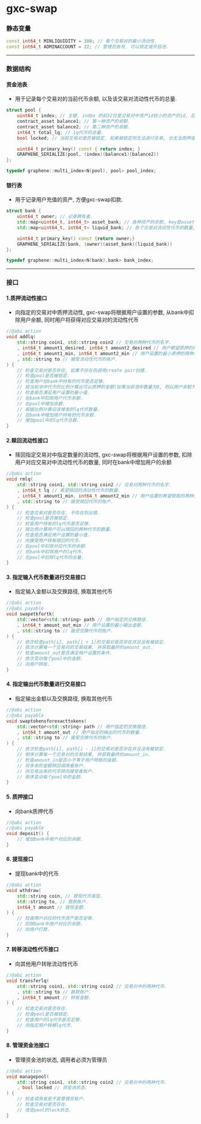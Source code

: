 # gxc-swap

### 静态变量

```c++
const int64_t MINLIQUIDITY = 100; // 每个交易对的最小流动性.
const int64_t ADMINACCOUNT = 22; // 管理员账号, 可以锁定或开启池.
```
---
### 数据结构
#### 资金池表
- 用于记录每个交易对的当前代币余额, 以及该交易对流动性代币的总量.
```c++
struct pool {
    uint64_t index; // 主键, index 的前32位是交易对中资产id较小的资产的id, 后32位是id较大的资产的id.
    contract_asset balance1; // 第一种资产的余额.
    contract_asset balance2; // 第二种资产的余额.
    int64_t total_lq; // lq代币的总量.
    bool locked; // 当前交易对是否被锁定, 如果被锁定则无法进行交易, 也无法质押或赎回流动性.

    uint64_t primary_key() const { return index; }
    GRAPHENE_SERIALIZE(pool, (index)(balance1)(balance2))
};

typedef graphene::multi_index<N(pool), pool> pool_index;
```

#### 银行表
- 用于记录用户充值的资产, 方便gxc-swap扣款.
```c++
struct bank {
    uint64_t owner; // 记录拥有者.
    std::map<uint64_t, int64_t> asset_bank; // 各种资产的余额, key是asset_id, value是balance.
    std::map<uint64_t, int64_t> liquid_bank; // 各个交易对流动性代币的数量, key是pool的index, value是balance.

    uint64_t primary_key() const {return owner;}
    GRAPHENE_SERIALIZE(bank, (owner)(asset_bank)(liquid_bank))
};

typedef graphene::multi_index<N(bank),bank> bank_index;
```
---
### 接口
#### 1.质押流动性接口
- 向指定的交易对中质押流动性, gxc-swap将根据用户设置的参数, 从bank中扣除用户余额, 同时用户将获得对应交易对的流动性代币
```c++
//@abi action
void addlq(
    std::string coin1, std::string coin2 // 交易对两种代币的名字.
    , int64_t amount1_desired, int64_t amount2_desired // 用户期望质押的两种代币的数量.
    , int64_t amount1_min, int64_t amount2_min // 用户设置的最小质押的两种代币的数量.
    , std::string to // 接受流动性代币的账户.
) {
    // 检查交易对是否存在, 如果不存在则调用create pair创建.
    // 检查pool是否被锁定.
    // 检查用户在bank中持有的代币是否足够.
    // 按当前池中代币的比例计算出可以质押的金额(如果当前池中数量为0, 则以用户余额为准).
    // 检查是否满足用户设置的最小值.
    // 在bank中扣除用户代币余额.
    // 在pool中增加余额.
    // 根据比例计算应该增发的lq代币数量.
    // 在bank中增加用户持有的代币余额.
    // 增加pool中的lq代币总数.
}
```

#### 2.赎回流动性接口
- 赎回指定交易对中指定数量的流动性, gxc-swap将根据用户设置的参数, 扣除用户对应交易对中流动性代币的数量, 同时在bank中增加用户的余额
```c++
//@abi action
void rmlq(
    std::string coin1, std::string coin2 // 交易对两种代币的名字.
    , int64_t lq // 希望赎回的流动性代币的数量.
    , int64_t amount1_min, int64_t amount2_min // 用户设置的希望获取的两种代币的最小数量.
    , std::string to // 接受赎回代币的账户.
) {
    // 检查交易对是否存在, 不存在则出错.
    // 检查pool是否被锁定.
    // 检查用户持有的lq代币是否足够.
    // 按比例计算用户可以赎回的两种代币的数量.
    // 检查是否满足用户设置的最小值.
    // 向接受用户转账赎回的代币.
    // 在pool中扣除对应代币的余额.
    // 在bank中扣除用户的lq代币.
    // 在pool中扣除lq代币的总量.
}
```

#### 3. 指定输入代币数量进行交易接口
- 指定输入金额以及交换路径, 换取其他代币
```c++
//@abi action
//@abi payable
void swapetkfortk(
    std::vector<std::string> path // 用户指定的交换路径.
    , int64_t amount_out_min // 用户设置的最小输出金额.
    , std::string to // 接受交换代币的账户.
) {
    // 依次检查path[i], path[i + 1]的交易对是否存在并且没有被锁定.
    // 依次计算每一个交易对的交易结果, 并获取最终的amount_out.
    // 检查amount_out是否满足用户设置的条件.
    // 依次变动每个pool中的金额.
    // 向用户转账.
}
```

#### 4. 指定输出代币数量进行交易接口
- 指定输出金额以及交换路径, 换取其他代币
```c++
//@abi action
//@abi payable
void swaptokensforexacttokens(
    std::vector<std::string> path // 用户指定的交换路径.
    , int64_t amount_out // 用户指定的输出的代币的数量.
    , std::string to // 接受交换代币的账户.
) {
    // 依次检查path[i], path[i - 1]的交易对是否存在并且没有被锁定.
    // 倒序计算每一个交易对的交易结果, 并获取最终的amount_in.
    // 检查amount_in是否小于等于用户转账的金额.
    // 将多余的金额转回调用者账户.
    // 将交易出来的代币转向接受者账户.
    // 倒序变动每个pool中的金额.
}
```

#### 5. 质押接口
- 向bank质押代币
```c++
//@abi action
//@abi payable
void deposit() {
    // 增加bank中用户对应的余额.
}
```

#### 6. 提现接口
- 提现bank中的代币
```c++
//@abi action
void wthdraw(
    std::string coin, // 提现代币类型.
    std::string to, // 首款账户.
    int64_t amount // 提现金额.
) {
    // 检查用户对应的代币资产是否足够.
    // 扣除bank中用户对应的余额.
    // 向用户打款.
}
```

#### 7. 转移流动性代币接口
- 向其他用户转账流动性代币
```c++
//@abi action
void transferlq(
    std::string coin1, std::string coin2 // 交易对中的两种代币.
    , std::string to // 首款账户.
    , int64_t amount // 转账金额.
) {
    // 检查交易对是否存在.
    // 检查pool是否被锁定.
    // 检查用户的lq代币是否足够.
    // 向指定用户转移lq代币.
}
```

#### 8. 管理资金池接口
- 管理资金池的状态, 调用者必须为管理员
```c++
//@abi action
void managepool(
    std::string coin1, std::string coin2 // 交易对中的两种代币.
    , bool locked // 资金池状态.
) {
    // 检查调用者是不是管理员账户.
    // 检查交易对是否存在.
    // 改变pool的lock状态.
}
```